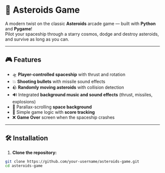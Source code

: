 # 🚀 Asteroids Game

A modern twist on the classic **Asteroids** arcade game — built with **Python** and **Pygame**!  
Pilot your spaceship through a starry cosmos, dodge and destroy asteroids, and survive as long as you can.

---

## 🎮 Features

- 🛸 **Player-controlled spaceship** with thrust and rotation  
- 💥 **Shooting bullets** with missile sound effects  
- 🪨 **Randomly moving asteroids** with collision detection  
- 🔊 Integrated **background music and sound effects** (thrust, missiles, explosions)  
- 🌌 Parallax-scrolling **space background**  
- 🧠 Simple game logic with **score tracking**  
- ❌ **Game Over** screen when the spaceship crashes  

---

## 🛠️ Installation

1. **Clone the repository:**

```bash
git clone https://github.com/your-username/asteroids-game.git
cd asteroids-game


